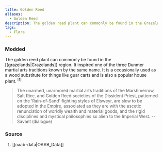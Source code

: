 ```yaml
---
title: Golden Reed
aliases:
  - Golden Reed
description: The golden reed plant can commonly be found in the Grazelands region.
tags:
  - Flora
---
```

### Modded
The golden reed plant can commonly be found in the [[grazelands|Grazelands]] region. It inspired one of the three Dunmer martial arts traditions known by the same name. It is a occasionally used as a wood substitute for things like guar carts and is also a popular house plant. <sup>[1]</sup>

> The unarmed, unarmored martial arts traditions of the Marshmerrow, Salt Rice, and Golden Reed societies of the Dissident Priest, patterned on the 'Rain-of-Sand' fighting styles of Elsweyr, are slow to be adopted in the Empire, associated as they are with the ascetic renunciation of worldly wealth and material goods, and the rigid disciplines and mystical philosophies so alien to the Imperial West.
> -- Savant (dialogue)
### Source
1. [[oaab-data|OAAB_Data]]